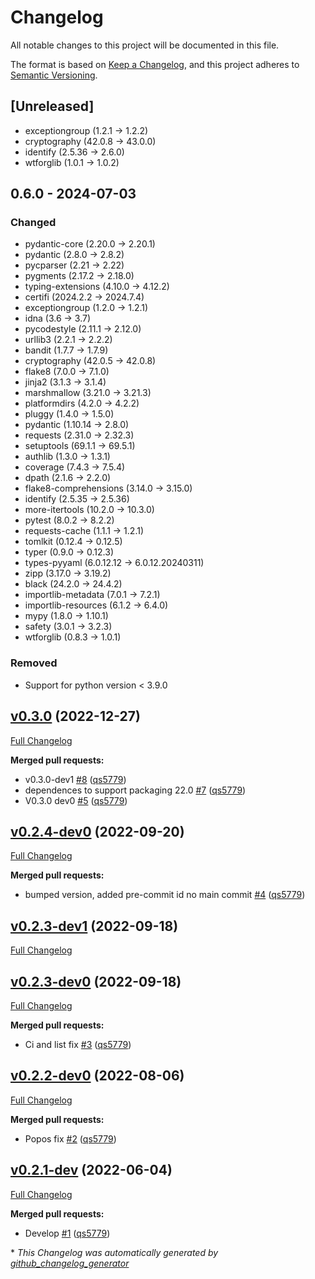 <!-- markdownlint-configure-file { "MD024": false } -->
# Changelog

All notable changes to this project will be documented in this file.

The format is based on [Keep a Changelog](https://keepachangelog.com/en/1.1.0/),
and this project adheres to [Semantic Versioning](https://semver.org/spec/v2.0.0.html).

## [Unreleased]

- exceptiongroup (1.2.1 -> 1.2.2)
- cryptography (42.0.8 -> 43.0.0)
- identify (2.5.36 -> 2.6.0)
- wtforglib (1.0.1 -> 1.0.2)

## 0.6.0 - 2024-07-03

### Changed

- pydantic-core (2.20.0 -> 2.20.1)
- pydantic (2.8.0 -> 2.8.2)
- pycparser (2.21 -> 2.22)
- pygments (2.17.2 -> 2.18.0)
- typing-extensions (4.10.0 -> 4.12.2)
- certifi (2024.2.2 -> 2024.7.4)
- exceptiongroup (1.2.0 -> 1.2.1)
- idna (3.6 -> 3.7)
- pycodestyle (2.11.1 -> 2.12.0)
- urllib3 (2.2.1 -> 2.2.2)
- bandit (1.7.7 -> 1.7.9)
- cryptography (42.0.5 -> 42.0.8)
- flake8 (7.0.0 -> 7.1.0)
- jinja2 (3.1.3 -> 3.1.4)
- marshmallow (3.21.0 -> 3.21.3)
- platformdirs (4.2.0 -> 4.2.2)
- pluggy (1.4.0 -> 1.5.0)
- pydantic (1.10.14 -> 2.8.0)
- requests (2.31.0 -> 2.32.3)
- setuptools (69.1.1 -> 69.5.1)
- authlib (1.3.0 -> 1.3.1)
- coverage (7.4.3 -> 7.5.4)
- dpath (2.1.6 -> 2.2.0)
- flake8-comprehensions (3.14.0 -> 3.15.0)
- identify (2.5.35 -> 2.5.36)
- more-itertools (10.2.0 -> 10.3.0)
- pytest (8.0.2 -> 8.2.2)
- requests-cache (1.1.1 -> 1.2.1)
- tomlkit (0.12.4 -> 0.12.5)
- typer (0.9.0 -> 0.12.3)
- types-pyyaml (6.0.12.12 -> 6.0.12.20240311)
- zipp (3.17.0 -> 3.19.2)
- black (24.2.0 -> 24.4.2)
- importlib-metadata (7.0.1 -> 7.2.1)
- importlib-resources (6.1.2 -> 6.4.0)
- mypy (1.8.0 -> 1.10.1)
- safety (3.0.1 -> 3.2.3)
- wtforglib (0.8.3 -> 1.0.1)

### Removed

- Support for python version < 3.9.0

## [v0.3.0](https://github.com/wtfo-guru/python-pacwrap/tree/v0.3.0) (2022-12-27)

[Full Changelog](https://github.com/wtfo-guru/python-pacwrap/compare/v0.2.4-dev0...v0.3.0)

**Merged pull requests:**

- v0.3.0-dev1 [\#8](https://github.com/wtfo-guru/python-pacwrap/pull/8) ([qs5779](https://github.com/qs5779))
- dependences to support packaging 22.0 [\#7](https://github.com/wtfo-guru/python-pacwrap/pull/7) ([qs5779](https://github.com/qs5779))
- V0.3.0 dev0 [\#5](https://github.com/wtfo-guru/python-pacwrap/pull/5) ([qs5779](https://github.com/qs5779))

## [v0.2.4-dev0](https://github.com/wtfo-guru/python-pacwrap/tree/v0.2.4-dev0) (2022-09-20)

[Full Changelog](https://github.com/wtfo-guru/python-pacwrap/compare/v0.2.3-dev1...v0.2.4-dev0)

**Merged pull requests:**

- bumped version, added pre-commit id no main commit [\#4](https://github.com/wtfo-guru/python-pacwrap/pull/4) ([qs5779](https://github.com/qs5779))

## [v0.2.3-dev1](https://github.com/wtfo-guru/python-pacwrap/tree/v0.2.3-dev1) (2022-09-18)

[Full Changelog](https://github.com/wtfo-guru/python-pacwrap/compare/v0.2.3-dev0...v0.2.3-dev1)

## [v0.2.3-dev0](https://github.com/wtfo-guru/python-pacwrap/tree/v0.2.3-dev0) (2022-09-18)

[Full Changelog](https://github.com/wtfo-guru/python-pacwrap/compare/v0.2.2-dev0...v0.2.3-dev0)

**Merged pull requests:**

- Ci and list fix [\#3](https://github.com/wtfo-guru/python-pacwrap/pull/3) ([qs5779](https://github.com/qs5779))

## [v0.2.2-dev0](https://github.com/wtfo-guru/python-pacwrap/tree/v0.2.2-dev0) (2022-08-06)

[Full Changelog](https://github.com/wtfo-guru/python-pacwrap/compare/v0.2.1-dev...v0.2.2-dev0)

**Merged pull requests:**

- Popos fix [\#2](https://github.com/wtfo-guru/python-pacwrap/pull/2) ([qs5779](https://github.com/qs5779))

## [v0.2.1-dev](https://github.com/wtfo-guru/python-pacwrap/tree/v0.2.1-dev) (2022-06-04)

[Full Changelog](https://github.com/wtfo-guru/python-pacwrap/compare/b14a2762ff325aadff7e6aee7a792a30c45f87e1...v0.2.1-dev)

**Merged pull requests:**

- Develop [\#1](https://github.com/wtfo-guru/python-pacwrap/pull/1) ([qs5779](https://github.com/qs5779))

\* *This Changelog was automatically generated by [github_changelog_generator](https://github.com/github-changelog-generator/github-changelog-generator)*
